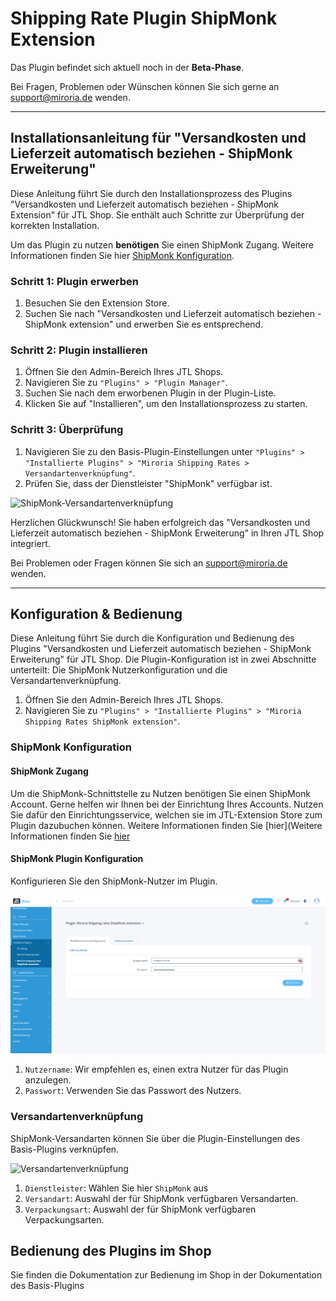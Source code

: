# Shipping Rate Plugin ShipMonk Extension

Das Plugin befindet sich aktuell noch in der **Beta-Phase**.

Bei Fragen, Problemen oder Wünschen können Sie sich gerne an support@miroria.de wenden.

---

## Installationsanleitung für "Versandkosten und Lieferzeit automatisch beziehen - ShipMonk Erweiterung"

Diese Anleitung führt Sie durch den Installationsprozess des Plugins "Versandkosten und Lieferzeit automatisch
beziehen - ShipMonk Extension" für JTL Shop. Sie enthält auch Schritte zur Überprüfung der korrekten Installation.

Um das Plugin zu nutzen **benötigen** Sie einen ShipMonk Zugang.
Weitere Informationen finden Sie hier [ShipMonk Konfiguration](#shipmonk-konfiguration). 

### Schritt 1: Plugin erwerben

1. Besuchen Sie den Extension Store.
2. Suchen Sie nach "Versandkosten und Lieferzeit automatisch beziehen - ShipMonk extension" und erwerben Sie es entsprechend.

### Schritt 2: Plugin installieren

1. Öffnen Sie den Admin-Bereich Ihres JTL Shops.
2. Navigieren Sie zu `"Plugins" > "Plugin Manager"`.
3. Suchen Sie nach dem erworbenen Plugin in der Plugin-Liste.
4. Klicken Sie auf "Installieren", um den Installationsprozess zu starten.

### Schritt 3: Überprüfung

1. Navigieren Sie zu den Basis-Plugin-Einstellungen unter `"Plugins" > "Installierte Plugins" > "Miroria Shipping Rates > Versandartenverknüpfung"`.
2. Prüfen Sie, dass der Dienstleister "ShipMonk" verfügbar ist.


![ShipMonk-Versandartenverknüpfung](docu/bilder/Plugin_Konfiguration_ShipMonk_Versandartenverknüpfung.PNG)

Herzlichen Glückwunsch! Sie haben erfolgreich das "Versandkosten und Lieferzeit automatisch beziehen - ShipMonk Erweiterung" in Ihren JTL Shop integriert.

Bei Problemen oder Fragen können Sie sich an support@miroria.de wenden.

---

## Konfiguration & Bedienung

Diese Anleitung führt Sie durch die Konfiguration und Bedienung des Plugins "Versandkosten und Lieferzeit automatisch
beziehen - ShipMonk Erweiterung" für JTL Shop. Die Plugin-Konfiguration ist in zwei Abschnitte unterteilt: Die ShipMonk Nutzerkonfiguration
und die Versandartenverknüpfung.

1. Öffnen Sie den Admin-Bereich Ihres JTL Shops.
2. Navigieren Sie zu `"Plugins" > "Installierte Plugins" > "Miroria Shipping Rates ShipMonk extension"`.

### ShipMonk Konfiguration

#### ShipMonk Zugang
Um die ShipMonk-Schnittstelle zu Nutzen benötigen Sie einen ShipMonk Account.
Gerne helfen wir Ihnen bei der Einrichtung Ihres Accounts. Nutzen Sie dafür den Einrichtungsservice, welchen sie im JTL-Extension Store zum Plugin dazubuchen können.
Weitere Informationen finden Sie [hier](Weitere Informationen finden Sie [hier](https://support.shipmonk.com/s/article/Merchant-Onboarding-Options)

#### ShipMonk Plugin Konfiguration
Konfigurieren Sie den ShipMonk-Nutzer im Plugin.

![ShipMonk Nutzerkonfiguration](docu/bilder/Plugin_Konfiguration_ShipMonk_Nutzerkonfiguration.PNG)

1. `Nutzername`: Wir empfehlen es, einen extra Nutzer für das Plugin anzulegen.
2. `Passwort`: Verwenden Sie das Passwort des Nutzers.

### Versandartenverknüpfung
ShipMonk-Versandarten können Sie über die Plugin-Einstellungen des Basis-Plugins verknüpfen.

![Versandartenverknüpfung](docu/bilder/Plugin_Konfiguration-ShipMonk_Versandartenverknüpfung_Einstellungen.PNG)

1. `Dienstleister`: Wählen Sie hier `ShipMonk` aus
2. `Versandart`: Auswahl der für ShipMonk verfügbaren Versandarten.
3. `Verpackungsart`: Auswahl der für ShipMonk verfügbaren Verpackungsarten.

## Bedienung des Plugins im Shop

Sie finden die Dokumentation zur Bedienung im Shop in der Dokumentation des Basis-Plugins